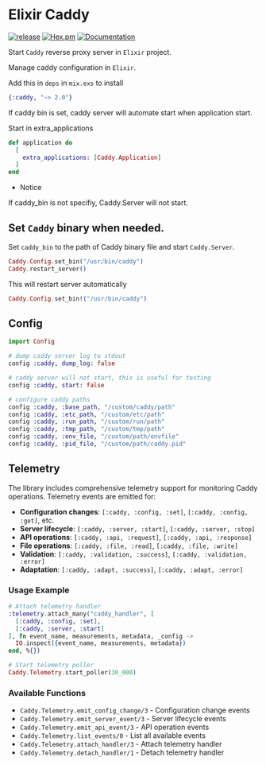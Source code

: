 # Elixir Caddy

[![release](https://github.com/gsmlg-dev/elixir_caddy/actions/workflows/release.yml/badge.svg)](https://github.com/gsmlg-dev/elixir_caddy/actions/workflows/release.yml) [![Hex.pm](https://img.shields.io/hexpm/v/caddy.svg)](https://hex.pm/packages/caddy) [![Documentation](https://img.shields.io/badge/documentation-gray)](https://hexdocs.pm/caddy)

Start `Caddy` reverse proxy server in `Elixir` project.

Manage caddy configuration in `Elixir`.

Add this in `deps` in `mix.exs` to install

```elixir
{:caddy, "~> 2.0"}
```

If caddy bin is set, caddy server will automate start when application start.


Start in extra_applications

```elixir
def application do
  [
    extra_applications: [Caddy.Application]
  ]
end
```

* Notice

If caddy_bin is not specifiy, Caddy.Server will not start.

## Set `Caddy` binary when needed.

Set `caddy_bin` to the path of Caddy binary file and start `Caddy.Server`.

```elixir
Caddy.Config.set_bin("/usr/bin/caddy")
Caddy.restart_server()
```

This will restart server automatically

```elixir
Caddy.Config.set_bin!("/usr/bin/caddy")
```

## Config

```elixir
import Config

# dump caddy server log to stdout
config :caddy, dump_log: false

# caddy server will not start, this is useful for testing
config :caddy, start: false

# configure caddy paths
config :caddy, :base_path, "/custom/caddy/path"
config :caddy, :etc_path, "/custom/etc/path"
config :caddy, :run_path, "/custom/run/path"
config :caddy, :tmp_path, "/custom/tmp/path"
config :caddy, :env_file, "/custom/path/envfile"
config :caddy, :pid_file, "/custom/path/caddy.pid"
```

## Telemetry

The library includes comprehensive telemetry support for monitoring Caddy operations. Telemetry events are emitted for:

- **Configuration changes**: `[:caddy, :config, :set]`, `[:caddy, :config, :get]`, etc.
- **Server lifecycle**: `[:caddy, :server, :start]`, `[:caddy, :server, :stop]`
- **API operations**: `[:caddy, :api, :request]`, `[:caddy, :api, :response]`
- **File operations**: `[:caddy, :file, :read]`, `[:caddy, :file, :write]`
- **Validation**: `[:caddy, :validation, :success]`, `[:caddy, :validation, :error]`
- **Adaptation**: `[:caddy, :adapt, :success]`, `[:caddy, :adapt, :error]`

### Usage Example

```elixir
# Attach telemetry handler
:telemetry.attach_many("caddy_handler", [
  [:caddy, :config, :set],
  [:caddy, :server, :start]
], fn event_name, measurements, metadata, _config ->
  IO.inspect({event_name, measurements, metadata})
end, %{})

# Start telemetry poller
Caddy.Telemetry.start_poller(30_000)
```

### Available Functions

- `Caddy.Telemetry.emit_config_change/3` - Configuration change events
- `Caddy.Telemetry.emit_server_event/3` - Server lifecycle events
- `Caddy.Telemetry.emit_api_event/3` - API operation events
- `Caddy.Telemetry.list_events/0` - List all available events
- `Caddy.Telemetry.attach_handler/3` - Attach telemetry handler
- `Caddy.Telemetry.detach_handler/1` - Detach telemetry handler
